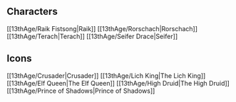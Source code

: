 ## Characters
[[13thAge/Raik Fistsong|Raik]]
[[13thAge/Rorschach|Rorschach]]
[[13thAge/Terach|Terach]]
[[13thAge/Seifer Drace|Seifer]]

## Icons
[[13thAge/Crusader|Crusader]]
[[13thAge/Lich King|The Lich King]]
[[13thAge/Elf Queen|The Elf Queen]]
[[13thAge/High Druid|The High Druid]]
[[13thAge/Prince of Shadows|Prince of Shadows]]


